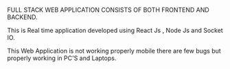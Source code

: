 FULL STACK WEB APPLICATION CONSISTS OF BOTH FRONTEND AND BACKEND.

This is Real time application developed using React Js , Node Js and Socket IO.

This Web Application is not working properly mobile there are few bugs but properly working in PC'S and Laptops.
